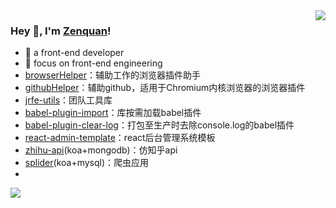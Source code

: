  <img align="right" src="https://github-readme-stats.vercel.app/api?username=zenquan&show_icons=true&icon_color=38ADD8&text_color=ffffff&bg_color=000000&hide_title=true" />
       
### Hey 👋, I'm [Zenquan](https://juejin.cn/user/1257497031883134)!

- :orange_book: a front-end developer
- :hammer: focus on front-end engineering
- [browserHelper](https://github.com/Zenquan/browserHelper)：辅助工作的浏览器插件助手
- [githubHelper](https://github.com/Zenquan/githubHelper)：辅助github，适用于Chromium内核浏览器的浏览器插件
- [jrfe-utils](https://github.com/Zenquan/jrfe-utils)：团队工具库
- [babel-plugin-import](https://github.com/Zenquan/babel-plugin-import)：库按需加载babel插件
- [babel-plugin-clear-log](https://github.com/Zenquan/babel-plugin-clear-log)：打包至生产时去除console.log的babel插件
- [react-admin-template](https://github.com/Zenquan/rhooks)：react后台管理系统模板
- [zhihu-api](https://github.com/Zenquan/zhihu-api)(koa+mongodb)：仿知乎api
- [splider](https://github.com/Zenquan/splider)(koa+mysql)：爬虫应用
- 
 <img src="https://github-readme-stats.vercel.app/api/top-langs/?username=zenquan&layout=compact" />
 
